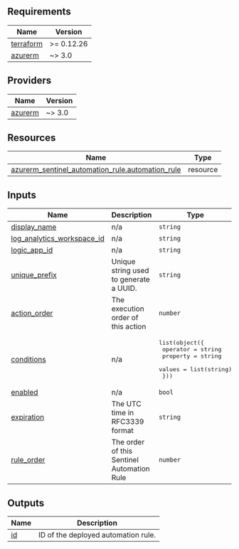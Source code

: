 <!-- BEGIN_TF_DOCS -->
## Requirements

| Name | Version |
|------|---------|
| <a name="requirement_terraform"></a> [terraform](#requirement\_terraform) | >= 0.12.26 |
| <a name="requirement_azurerm"></a> [azurerm](#requirement\_azurerm) | ~> 3.0 |

## Providers

| Name | Version |
|------|---------|
| <a name="provider_azurerm"></a> [azurerm](#provider\_azurerm) | ~> 3.0 |

## Resources

| Name | Type |
|------|------|
| [azurerm_sentinel_automation_rule.automation_rule](https://registry.terraform.io/providers/hashicorp/azurerm/latest/docs/resources/sentinel_automation_rule) | resource |

## Inputs

| Name | Description | Type | Default | Required |
|------|-------------|------|---------|:--------:|
| <a name="input_display_name"></a> [display\_name](#input\_display\_name) | n/a | `string` | n/a | yes |
| <a name="input_log_analytics_workspace_id"></a> [log\_analytics\_workspace\_id](#input\_log\_analytics\_workspace\_id) | n/a | `string` | n/a | yes |
| <a name="input_logic_app_id"></a> [logic\_app\_id](#input\_logic\_app\_id) | n/a | `string` | n/a | yes |
| <a name="input_unique_prefix"></a> [unique\_prefix](#input\_unique\_prefix) | Unique string used to generate a UUID. | `string` | n/a | yes |
| <a name="input_action_order"></a> [action\_order](#input\_action\_order) | The execution order of this action | `number` | `1` | no |
| <a name="input_conditions"></a> [conditions](#input\_conditions) | n/a | <pre>list(object({<br>    operator = string<br>    property = string<br>    values   = list(string)<br>  }))</pre> | `[]` | no |
| <a name="input_enabled"></a> [enabled](#input\_enabled) | n/a | `bool` | `false` | no |
| <a name="input_expiration"></a> [expiration](#input\_expiration) | The UTC time in RFC3339 format | `string` | `null` | no |
| <a name="input_rule_order"></a> [rule\_order](#input\_rule\_order) | The order of this Sentinel Automation Rule | `number` | `1` | no |

## Outputs

| Name | Description |
|------|-------------|
| <a name="output_id"></a> [id](#output\_id) | ID of the deployed automation rule. |
<!-- END_TF_DOCS -->
